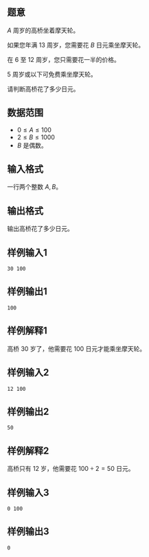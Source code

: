 ## 题意

$A$ 周岁的高桥坐着摩天轮。

如果您年满 $13$ 周岁，您需要花 $B$ 日元乘坐摩天轮。

在 $6$ 至 $12$ 周岁，您只需要花一半的价格。

$5$ 周岁或以下可免费乘坐摩天轮。

请判断高桥花了多少日元。

## 数据范围

- $0\le A\le100$
- $2\le B\le1000$
- $B$ 是偶数。

## 输入格式

一行两个整数 $A,B$。

## 输出格式

输出高桥花了多少日元。

## 样例输入1
```
30 100
```

## 样例输出1
```
100
```

## 样例解释1

高桥 $30$ 岁了，他需要花 $100$ 日元才能乘坐摩天轮。

## 样例输入2
```
12 100
```

## 样例输出2
```
50
```

## 样例解释2

高桥只有 $12$ 岁，他需要花 $100\div2=50$ 日元。

## 样例输入3
```
0 100
```

## 样例输出3
```
0
```
